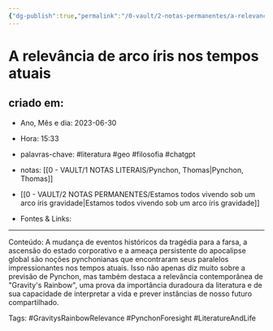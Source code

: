 ```yaml
---
{"dg-publish":true,"permalink":"/0-vault/2-notas-permanentes/a-relevancia-de-arco-iris-nos-tempos-atuais/","tags":["permanente","literatura","geo","filosofia","chatgpt","GravitysRainbowRelevance","PynchonForesight","LiteratureAndLife"],"dgHomeLink":true,"dgShowLocalGraph":true,"dgShowFileTree":true,"dgEnableSearch":true}
---
```


# A relevância de arco íris nos tempos atuais

## criado em: 
-  Ano, Mês e dia: 2023-06-30
- Hora: 15:33

- palavras-chave: #literatura #geo #filosofia #chatgpt 
- notas: [[0 - VAULT/1 NOTAS LITERAIS/Pynchon, Thomas\|Pynchon, Thomas]]
- [[0 - VAULT/2 NOTAS PERMANENTES/Estamos todos vivendo sob um arco íris gravidade\|Estamos todos vivendo sob um arco íris gravidade]]
- Fontes & Links: 
---

Conteúdo: A mudança de eventos históricos da tragédia para a farsa, a ascensão do estado corporativo e a ameaça persistente do apocalipse global são noções pynchonianas que encontraram seus paralelos impressionantes nos tempos atuais. Isso não apenas diz muito sobre a previsão de Pynchon, mas também destaca a relevância contemporânea de "Gravity's Rainbow", uma prova da importância duradoura da literatura e de sua capacidade de interpretar a vida e prever instâncias de nosso futuro compartilhado.

Tags: #GravitysRainbowRelevance #PynchonForesight #LiteratureAndLife